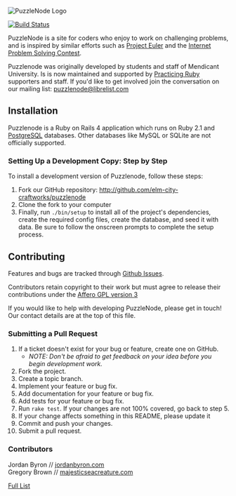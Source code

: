 ![PuzzleNode Logo](https://github.com/elm-city-craftworks/puzzlenode/raw/master/doc/puzzlenode.png)

[![Build Status](https://travis-ci.org/elm-city-craftworks/puzzlenode.png?branch=master)](https://travis-ci.org/elm-city-craftworks/puzzlenode)

PuzzleNode is a site for coders who enjoy to work on challenging problems,
and is inspired by similar efforts such as
[Project Euler](http://projecteuler.net/) and the
[Internet Problem Solving Contest](http://ipsc.ksp.sk/).

Puzzlenode was originally developed by students and staff of Mendicant
University. Is is now maintained and supported by
[Practicing Ruby](http://practicingruby.com) supporters and staff. If you'd
like to get involved join the conversation on our mailing list:
<puzzlenode@librelist.com>

## Installation

Puzzlenode is a Ruby on Rails 4 application which runs on Ruby 2.1 and
[PostgreSQL](http://www.postgresql.org) databases. Other databases like MySQL
or SQLite are not officially supported.

### Setting Up a Development Copy: Step by Step

To install a development version of Puzzlenode, follow these steps:

1. Fork our GitHub repository: <http://github.com/elm-city-craftworks/puzzlenode>
2. Clone the fork to your computer
3. Finally, run `./bin/setup` to install all of the project's dependencies, create the required config files, create the database, and seed it with data. Be sure to follow the onscreen prompts to complete the setup process.

## Contributing

Features and bugs are tracked through [Github Issues](https://github.com/elm-city-craftworks/puzzlenode/issues).

Contributors retain copyright to their work but must agree to release their
contributions under the [Affero GPL version 3](http://www.gnu.org/licenses/agpl.html)

If you would like to help with developing PuzzleNode, please get in touch!
Our contact details are at the top of this file.

### Submitting a Pull Request

1. If a ticket doesn't exist for your bug or feature, create one on GitHub.
    - _NOTE: Don't be afraid to get feedback on your idea before you begin development work._
2. Fork the project.
3. Create a topic branch.
4. Implement your feature or bug fix.
5. Add documentation for your feature or bug fix.
6. Add tests for your feature or bug fix.
7. Run `rake test`. If your changes are not 100% covered, go back to step 5.
8. If your change affects something in this README, please update it
9. Commit and push your changes.
10. Submit a pull request.

### Contributors

Jordan Byron // [jordanbyron.com](http://jordanbyron.com) <br/>
Gregory Brown // [majesticseacreature.com](http://majesticseacreature.com/)

[Full List](https://github.com/elm-city-craftworks/puzzlenode/contributors)
